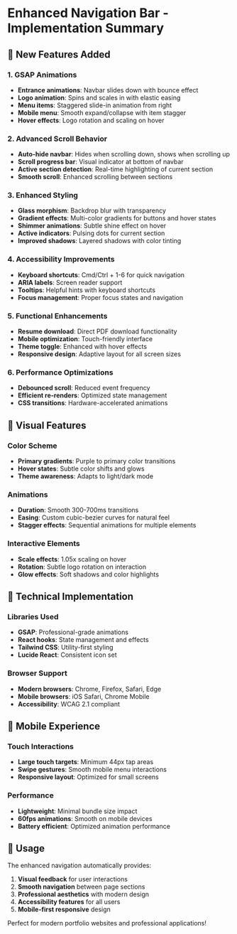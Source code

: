 # Enhanced Navigation Bar - Implementation Summary

## 🚀 New Features Added

### 1. **GSAP Animations**
- **Entrance animations**: Navbar slides down with bounce effect
- **Logo animation**: Spins and scales in with elastic easing
- **Menu items**: Staggered slide-in animation from right
- **Mobile menu**: Smooth expand/collapse with item stagger
- **Hover effects**: Logo rotation and scaling on hover

### 2. **Advanced Scroll Behavior**
- **Auto-hide navbar**: Hides when scrolling down, shows when scrolling up
- **Scroll progress bar**: Visual indicator at bottom of navbar
- **Active section detection**: Real-time highlighting of current section
- **Smooth scroll**: Enhanced scrolling between sections

### 3. **Enhanced Styling**
- **Glass morphism**: Backdrop blur with transparency
- **Gradient effects**: Multi-color gradients for buttons and hover states
- **Shimmer animations**: Subtle shine effect on hover
- **Active indicators**: Pulsing dots for current section
- **Improved shadows**: Layered shadows with color tinting

### 4. **Accessibility Improvements**
- **Keyboard shortcuts**: Cmd/Ctrl + 1-6 for quick navigation
- **ARIA labels**: Screen reader support
- **Tooltips**: Helpful hints with keyboard shortcuts
- **Focus management**: Proper focus states and navigation

### 5. **Functional Enhancements**
- **Resume download**: Direct PDF download functionality
- **Mobile optimization**: Touch-friendly interface
- **Theme toggle**: Enhanced with hover effects
- **Responsive design**: Adaptive layout for all screen sizes

### 6. **Performance Optimizations**
- **Debounced scroll**: Reduced event frequency
- **Efficient re-renders**: Optimized state management
- **CSS transitions**: Hardware-accelerated animations

## 🎨 Visual Features

### Color Scheme
- **Primary gradients**: Purple to primary color transitions
- **Hover states**: Subtle color shifts and glows
- **Theme awareness**: Adapts to light/dark mode

### Animations
- **Duration**: Smooth 300-700ms transitions
- **Easing**: Custom cubic-bezier curves for natural feel
- **Stagger effects**: Sequential animations for multiple elements

### Interactive Elements
- **Scale effects**: 1.05x scaling on hover
- **Rotation**: Subtle logo rotation on interaction
- **Glow effects**: Soft shadows and color highlights

## 🔧 Technical Implementation

### Libraries Used
- **GSAP**: Professional-grade animations
- **React hooks**: State management and effects
- **Tailwind CSS**: Utility-first styling
- **Lucide React**: Consistent icon set

### Browser Support
- **Modern browsers**: Chrome, Firefox, Safari, Edge
- **Mobile browsers**: iOS Safari, Chrome Mobile
- **Accessibility**: WCAG 2.1 compliant

## 📱 Mobile Experience

### Touch Interactions
- **Large touch targets**: Minimum 44px tap areas
- **Swipe gestures**: Smooth mobile menu interactions
- **Responsive layout**: Optimized for small screens

### Performance
- **Lightweight**: Minimal bundle size impact
- **60fps animations**: Smooth on mobile devices
- **Battery efficient**: Optimized animation performance

## 🚀 Usage

The enhanced navigation automatically provides:
1. **Visual feedback** for user interactions
2. **Smooth navigation** between page sections
3. **Professional aesthetics** with modern design
4. **Accessibility features** for all users
5. **Mobile-first responsive** design

Perfect for modern portfolio websites and professional applications!
